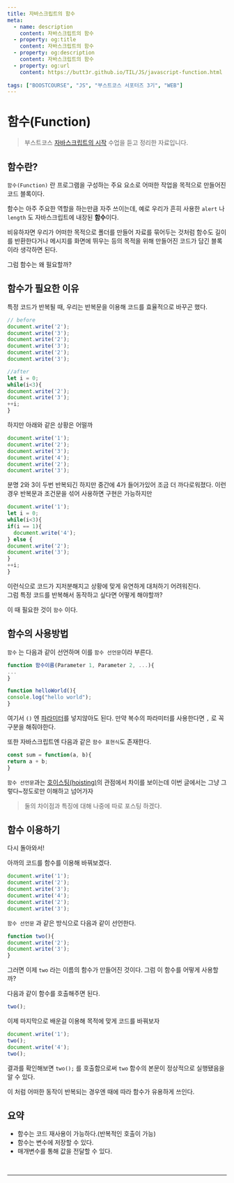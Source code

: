 ```yaml
---
title: 자바스크립트의 함수
meta:
  - name: description
    content: 자바스크립트의 함수
  - property: og:title
    content: 자바스크립트의 함수
  - property: og:description
    content: 자바스크립트의 함수
  - property: og:url
    content: https://butt3r.github.io/TIL/JS/javascript-function.html
    
tags: ["BOOSTCOURSE", "JS", "부스트코스 서포터즈 3기", "WEB"]
---
```


함수(Function) <Badge text="boostcourse" />
================

> 부스트코스 [자바스크립트의 시작](https://www.boostcourse.org/cs124/lecture/194628) 수업을 듣고 정리한 자료입니다.

## 함수란?

`함수(Function)` 란 프로그램을 구성하는 주요 요소로 어떠한 작업을 목적으로 만들어진 코드 블록이다.

함수는 아주 주요한 역할을 하는만큼 자주 쓰이는데, 예로 우리가 흔히 사용한 `alert` 나 `length` 도 자바스크립트에 내장된 **함수**이다.

비유하자면 우리가 어떠한 목적으로 폴더를 만들어 자료를 묶어두는 것처럼 함수도 길이를 반환한다거나 메시지를 화면에 뛰우는 등의 목적을 위해 만들어진 코드가 담긴 블록이라 생각하면 된다.

그럼 함수는 왜 필요할까?

## 함수가 필요한 이유

특정 코드가 반복될 때, 우리는 반복문을 이용해 코드를 효율적으로 바꾸곤 했다.

```js
// before
document.write('2');
document.write('3');
document.write('2');
document.write('3');
document.write('2');
document.write('3');

//after
let i = 0;
while(i<3){
document.write('2');
document.write('3');
++i;
}
```

하지만 아래와 같은 상황은 어떨까

```js
document.write('1');
document.write('2');
document.write('3');
document.write('4');
document.write('2');
document.write('3');
```

분명 2와 3이 두번 반복되긴 하지만 중간에 4가 들어가있어 조금 더 까다로워졌다. 이런 경우 반복문과 조건문을 섞어 사용하면 구현은 가능하지만

```js
document.write('1');
let i = 0;
while(i<3){
if(i == 1){
  document.write('4');
} else {
document.write('2');
document.write('3');
}
++i;
}
```

이런식으로 코드가 지저분해지고 상황에 맞게 유연하게 대처하기 어려워진다.   
그럼 특정 코드를 반복해서 동작하고 싶다면 어떻게 해야할까? 

이 때 필요한 것이 `함수` 이다.

## 함수의 사용방법

`함수` 는 다음과 같이 선언하며 이를 `함수 선언문`이라 부른다.

```js
function 함수이름(Parameter 1, Parameter 2, ...){
...
}
```

```js
function helloWorld(){
console.log("hello world");
}

```

여기서 `()` 엔 [파라미터](https://ko.m.wikipedia.org/wiki/매개변수_(컴퓨터_프로그래밍))를 넣지않아도 된다. 만약 복수의 파라미터를 사용한다면  `,` 로 꼭 구분을 해줘야한다.

또한 자바스크립트엔 다음과 같은 `함수 표현식`도 존재한다.

```js
const sum = function(a, b){
return a + b;
}
```

`함수 선언문`과는 [호이스팅(hoisting)](https://developer.mozilla.org/ko/docs/Glossary/Hoisting)의 관점에서 차이를 보이는데 이번 글에서는 그냥 그렇다~정도로만 이해하고 넘어가자 

> 둘의 차이점과 특징에 대해 나중에 따로 포스팅 하겠다.

## 함수 이용하기

다시 돌아와서!

아까의 코드를 함수를 이용해 바꿔보겠다.

```js
document.write('1');
document.write('2');
document.write('3');
document.write('4');
document.write('2');
document.write('3');
```

`함수 선언문` 과 같은 방식으로 다음과 같이 선언한다.

```js
function two(){
document.write('2');
document.write('3');
}
```

그러면 이제 `two` 라는 이름의 함수가 만들어진 것이다. 그럼 이 함수를 어떻게 사용할까?

다음과 같이 함수를 호출해주면 된다.

```js
two();
```

이제 마지막으로 배운걸 이용해 목적에 맞게 코드를 바꿔보자

```js
document.write('1');
two();
document.write('4');
two();
```

결과를 확인해보면 `two();` 를 호출함으로써  `two` 함수의 본문이 정상적으로 실행됐음을 알 수 있다.

이 처럼 어떠한 동작이 반복되는 경우엔 때에 따라 함수가 유용하게 쓰인다.

## 요약

- 함수는 코드 재사용이 가능하다.(반복적인 호출이 가능)
- 함수는 변수에 저장할 수 있다.
- 매개변수를 통해 값을 전달할 수 있다.

<br>


---
<TagLinks />
